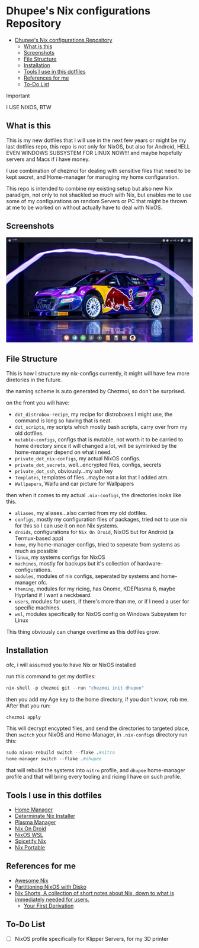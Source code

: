 # Dhupee's Nix configurations Repository

<!--toc:start-->
- [Dhupee's Nix configurations Repository](#dhupees-nix-configurations-repository)
  - [What is this](#what-is-this)
  - [Screenshots](#screenshots)
  - [File Structure](#file-structure)
  - [Installation](#installation)
  - [Tools I use in this dotfiles](#tools-i-use-in-this-dotfiles)
  - [References for me](#references-for-me)
  - [To-Do List](#to-do-list)
<!--toc:end-->

> [!IMPORTANT]
> I USE NIXOS, BTW

## What is this

This is my new dotfiles that I will use in the next few years or might be my last dotfiles repo, this repo is not only for NixOS, but also for Android, HELL EVEN WINDOWS SUBSYSTEM FOR LINUX NOW!!! and maybe hopefully servers and Macs if i have money.

I use combination of chezmoi for dealing with sensitive files that need to be kept secret, and Home-manager for managing my home configuration.

This repo is intended to combine my existing setup but also new Nix paradigm, not only to not shackled so much with Nix, but enables me to use some of my configurations on random Servers or PC that might be thrown at me to be worked on without actually have to deal with NixOS.

## Screenshots

![Laptop's Desktop Rice](./img/Screenshot_20250323_171708.png)

## File Structure

This is how I structure my nix-configs currently, it might will have few more diretories in the future.

the naming scheme is auto generated by Chezmoi, so don't be surprised.

on the front you will have:

- `dot_distrobox-recipe`, my recipe for distroboxes I might use, the command is long so having that is neat.
- `dot_scripts`, my scripts which mostly bash scripts, carry over from my old dotfiles.
- `mutable-configs`, configs that is mutable, not worth it to be carried to home directory since it will changed a lot, will be symlinked by the home-manager depend on what i need.
- `private_dot_nix-configs`, my actual NixOS configs.
- `private_dot_secrets`, well...encrypted files, configs, secrets
- `private_dot_ssh`, obviously...my ssh key
- `Templates`, templates of files...maybe not a lot that I added atm.
- `Wallpapers`, Waifu and car picture for Wallpapers

then when it comes to my actual `.nix-configs`, the directories looks like this.

- `aliases`, my aliases...also carried from my old dotfiles.
- `configs`, mostly my configuration files of packages, tried not to use nix for this so I can use it on non Nix systems.
- `droids`, configurations for `Nix On Droid`, NixOS but for Android (a Termux-based app)
- `home`, my home-manager configs, tried to seperate from systems as much as possible
- `linux`, my systems configs for NixOS
- `machines`, mostly for backups but it's collection of hardware-configurations.
- `modules`, modules of nix configs, seperated by systems and home-manager ofc.
- `theming`, modules for my ricing, has Gnome, KDEPlasma 6, maybe Hyprland if I want a neckbeard.
- `users`, modules for users, if there's more than me, or if I need a user for specific machines.
- `wsl`, modules specifically for NixOS config on Windows Subsystem for Linux

This thing obviously can change overtime as this dotfiles grow.

## Installation

ofc, i will assumed you to have Nix or NixOS installed

run this command to get my dotfiles:

```nix
nix-shell -p chezmoi git --run "chezmoi init dhupee"
```

then you add my Age key to the home directory, if you don't know, rob me. After that you run:

```nix
chezmoi apply
```

This will decrypt encypted files, and send the directories to targeted place, then `switch` your NixOS and Home-Manager, in `.nix-configs` directory run this:

```nix
sudo nixos-rebuild switch --flake .#nitro
home-manager switch --flake .#dhupee
```

that will rebuild the systems into `nitro` profile, and `dhupee` home-manager profile and that will bring every tooling and ricing I have on such profile.

## Tools I use in this dotfiles

- [Home Manager](https://github.com/nix-community/home-manager)
- [Determinate Nix Installer](https://github.com/DeterminateSystems/nix-installer)
- [Plasma Manager](https://github.com/nix-community/plasma-manager)
- [Nix On Droid](https://github.com/nix-community/nix-on-droid)
- [NixOS WSL](https://github.com/nix-community/NixOS-WSL)
- [Spicetify Nix](https://github.com/Gerg-L/spicetify-nix)
- [Nix Portable](https://github.com/DavHau/nix-portable)

## References for me

- [Awesome Nix](https://github.com/nix-community/awesome-nix)
- [Partitioning NixOS with Disko](https://jefftp.com/nixos-disko/)
- [Nix Shorts, A collection of short notes about Nix, down to what is immediately needed for users.](https://github.com/justinwoo/nix-shorts)
  - [Your First Derivation](https://github.com/justinwoo/nix-shorts/blob/master/posts/your-first-derivation.md)

## To-Do List

- [ ] NixOS profile specifically for Klipper Servers, for my 3D printer
